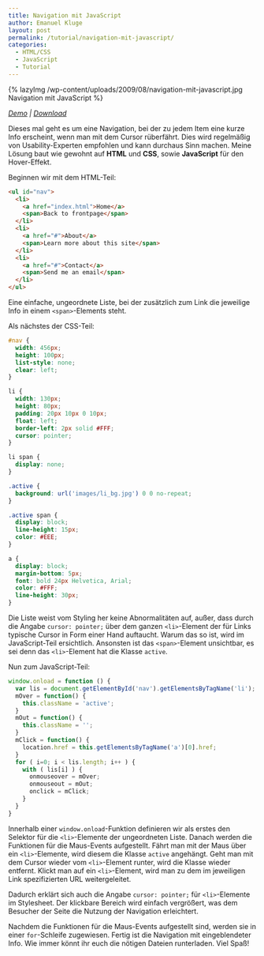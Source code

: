 ```yaml
---
title: Navigation mit JavaScript
author: Emanuel Kluge
layout: post
permalink: /tutorial/navigation-mit-javascript/
categories:
  - HTML/CSS
  - JavaScript
  - Tutorial
---
```


{% lazyImg /wp-content/uploads/2009/08/navigation-mit-javascript.jpg Navigation mit JavaScript %}

*[Demo][demo] | [Download][download]*

Dieses mal geht es um eine Navigation, bei der zu jedem Item eine kurze Info erscheint, wenn man mit dem Cursor rüberfährt. Dies wird regelmäßig von Usability-Experten empfohlen und kann durchaus Sinn machen. Meine Lösung baut wie gewohnt auf **HTML** und **CSS**, sowie **JavaScript** für den Hover-Effekt.

Beginnen wir mit dem HTML-Teil:



```html
<ul id="nav">
  <li>
    <a href="index.html">Home</a>
    <span>Back to frontpage</span>
  </li>
  <li>
    <a href="#">About</a>
    <span>Learn more about this site</span>
  </li>
  <li>
    <a href="#">Contact</a>
    <span>Send me an email</span>
  </li>
</ul>
```

Eine einfache, ungeordnete Liste, bei der zusätzlich zum Link die jeweilige Info in einem `<span>`-Elements steht.

Als nächstes der CSS-Teil:

```css
#nav {
  width: 456px;
  height: 100px;
  list-style: none;
  clear: left;
}

li {
  width: 130px;
  height: 80px;
  padding: 20px 10px 0 10px;
  float: left;
  border-left: 2px solid #FFF;
  cursor: pointer;
}

li span {
  display: none;
}

.active {
  background: url('images/li_bg.jpg') 0 0 no-repeat;
}

.active span {
  display: block;
  line-height: 15px;
  color: #EEE;
}

a {
  display: block;
  margin-bottom: 5px;
  font: bold 24px Helvetica, Arial;
  color: #FFF;
  line-height: 30px;
}
```

Die Liste weist vom Styling her keine Abnormalitäten auf, außer, dass durch die Angabe `cursor: pointer;` über dem ganzen `<li>`-Element der für Links typische Cursor in Form einer Hand auftaucht. Warum das so ist, wird im JavaScript-Teil ersichtlich. Ansonsten ist das `<span>`-Element unsichtbar, es sei denn das `<li>`-Element hat die Klasse `active`.

Nun zum JavaScript-Teil:

```javascript
window.onload = function () {
  var lis = document.getElementById('nav').getElementsByTagName('li');
  mOver = function() {
    this.className = 'active';
  }
  mOut = function() {
    this.className = '';
  }
  mClick = function() {
    location.href = this.getElementsByTagName('a')[0].href;
  }
  for ( i=0; i < lis.length; i++ ) {
    with ( lis[i] ) {
      onmouseover = mOver;
      onmouseout = mOut;
      onclick = mClick;
    }
  }
}
```

Innerhalb einer `window.onload`-Funktion definieren wir als erstes den Selektor für die `<li>`-Elemente der ungeordneten Liste. Danach werden die Funktionen für die Maus-Events aufgestellt. Fährt man mit der Maus über ein `<li>`-Elemente, wird diesem die Klasse `active` angehängt. Geht man mit dem Cursor wieder vom `<li>`-Element runter, wird die Klasse wieder entfernt. Klickt man auf ein `<li>`-Element, wird man zu dem im jeweiligen Link spezifizierten URL weitergeleitet.

Dadurch erklärt sich auch die Angabe `cursor: pointer;` für `<li>`-Elemente im Stylesheet. Der klickbare Bereich wird einfach vergrößert, was dem Besucher der Seite die Nutzung der Navigation erleichtert.

Nachdem die Funktionen für die Maus-Events aufgestellt sind, werden sie in einer `for`-Schleife zugewiesen. Fertig ist die Navigation mit eingeblendeter Info. Wie immer könnt ihr euch die nötigen Dateien runterladen. Viel Spaß!

[demo]: http://www.emanuel-kluge.de/demo/navigation-mit-javascript/
[download]: /wp-content/uploads/2009/08/navigation-mit-javascript.zip
